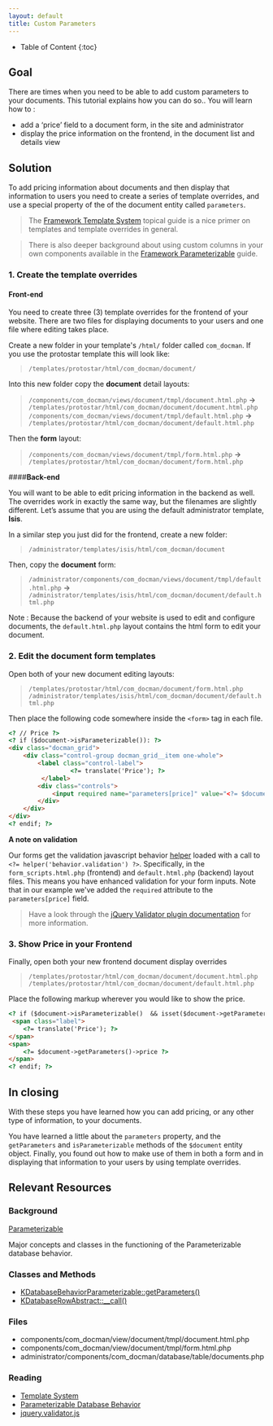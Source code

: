 ```yaml
---
layout: default
title: Custom Parameters
---
```


* Table of Content
{:toc}

## Goal

There are times when you need to be able to add custom parameters to your documents. This tutorial explains how you can do so.. You will learn how to :

+ add a ‘price’ field to a document form, in the site and administrator
+ display the price information on the frontend, in the document list and details view


<!-- toc -->

## Solution

To add pricing information about documents and then display that information to users you need to create a series of template overrides, and use a special property of the of the document entity called `parameters`.

>The [Framework Template System](../framework/template-system.md) topical guide is a nice primer on templates and template overrides in general.

> There is also deeper background about using custom columns in your own components available in the [Framework Parameterizable](../framework/database-behavior-parameterizable.md) guide.

### 1. Create the template overrides

#### **Front-end**

You need to create three (3) template overrides for the frontend of your website. There are two files for displaying documents to your users and one file where editing takes place.  

Create a new folder in your template's `/html/` folder called `com_docman`. If you use the protostar template this will look like:

>`/templates/protostar/html/com_docman/document/`

Into this new folder copy the **document** detail layouts:
>`/components/com_docman/views/document/tmpl/document.html.php` **&#8594;** `/templates/protostar/html/com_docman/document/document.html.php` 
>`/components/com_docman/views/document/tmpl/default.html.php` **&#8594;** `/templates/protostar/html/com_docman/document/default.html.php`

Then the **form** layout: 
>`/components/com_docman/views/document/tmpl/form.html.php` **&#8594;** `/templates/protostar/html/com_docman/document/form.html.php` 

####**Back-end**

You will want to be able to edit pricing information in the backend as well. The overrides work in exactly the same way, but the filenames are slightly different. Let’s assume that you are using the default administrator template, **Isis**. 

In a similar step you just did for the frontend, create a new folder:

>`/administrator/templates/isis/html/com_docman/document`
 
Then, copy the **document** form:

> `/administrator/components/com_docman/views/document/tmpl/default.html.php` **&#8594;** `/administrator/templates/isis/html/com_docman/document/default.html.php`  


Note : Because the backend of your website is used to edit and configure documents, the `default.html.php` layout contains the html form to edit your document.

### 2. Edit the document form templates

Open both of your new document editing layouts:

>`/templates/protostar/html/com_docman/document/form.html.php`
>`/administrator/templates/isis/html/com_docman/document/default.html.php`

Then place the following code somewhere inside the `<form>` tag in each file.

```html
<? // Price ?>
<? if ($document->isParameterizable()): ?>
<div class="docman_grid">
    <div class="control-group docman_grid__item one-whole">
        <label class="control-label">
                 <?= translate('Price'); ?>
         </label>
        <div class="controls">
            <input required name="parameters[price]" value="<?= $document->getParameters()->price ?>" type="text"/>
        </div>
    </div>
</div>
<? endif; ?>
```


**A note on validation**

Our forms get the validation javascript behavior [helper](/framework./template-system.md#helpers) loaded with a call to `<?= helper('behavior.validation') ?>`. Specifically, in the `form_scripts.html.php` (frontend) and `default.html.php` (backend) layout files.  This means you have enhanced validation for your form inputs. Note that in our example we've added the `required` attribute to the `parameters[price]` field.

> Have a look through the [jQuery Validator plugin documentation](http://jqueryvalidation.org/documentation/) for more information. 

### 3. Show **Price** in your Frontend

Finally, open both your new frontend document display overrides 

>`/templates/protostar/html/com_docman/document/document.html.php` 
>`/templates/protostar/html/com_docman/document/default.html.php`

Place the following markup wherever you would like to show the price.

```html
<? if ($document->isParameterizable()  && isset($document->getParameters()->price)): ?>
 <span class="label">
	<?= translate('Price'); ?>
</span>
<span>
	<?= $document->getParameters()->price ?>
</span>
<? endif; ?>
```

## In closing

With these steps you have learned how you can add pricing, or any other type of information, to your documents. 

You have learned a little about the `parameters` property, and the `getParameters` and `isParameterizable` methods of the `$document` entity object. Finally, you found out how to make use of them in both a form and in displaying that information to your users by using template overrides. 

## Relevant Resources

### Background

[Parameterizable](framework/database-behavior-parameterizable.md)

Major concepts and classes in the functioning of the Parameterizable database behavior.

### Classes and Methods

+ [KDatabaseBehaviorParameterizable::getParameters()](https://github.com/nooku/nooku-framework/blob/master/code/libraries/koowa/libraries/database/behavior/parameterizable.php#L68)
+ [KDatabaseRowAbstract::__call()](https://github.com/nooku/nooku-framework/blob/master/code/libraries/koowa/libraries/database/row/abstract.php#L628)

### Files

+ components/com_docman/view/document/tmpl/document.html.php
+ components/com_docman/view/document/tmpl/form.html.php
+ administrator/components/com_docman/database/table/documents.php

### Reading

+ [Template System](../framework/template-system.md)
+ [Parameterizable Database Behavior](../framework/database-behavior-parameterizable.md)
+ <a href="http://jqueryvalidation.org/"  target="_blank">jquery.validator.js</a>



